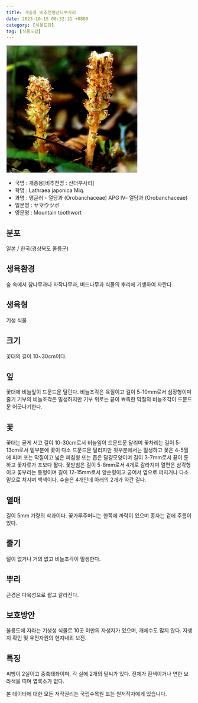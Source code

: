 ```yaml
---
title: 개종용_비추천명산더부사리
date: 2023-10-15 00:32:31 +0800
category: [식물도감]
tag: [식물도감]
---
```




![개종용[비추천명 : 산더부사리]](/assets/img/fileUpload/plants/basic/Scrophulariaceae/Lathraea/9168/1_th2.JPG)
- 국명 : 개종용[비추천명 : 산더부사리]
- 학명 : Lathraea japonica Miq.
- 과명 : 앵글러 - 열당과 (Orobanchaceae) APG Ⅳ- 열당과 (Orobanchaceae)
- 일본명 : ヤマウツボ
- 영문명 : Mountain toothwort


## 분포
일본 / 한국(경상북도 울릉군) 
## 생육환경
숲 속에서 참나무과나 자작나무과, 버드나무과 식물의 뿌리에 기생하여 자란다.
## 생육형
기생 식물
## 크기
꽃대의 길이 10~30cm이다.
## 잎
꽃대에 비늘잎이 드문드문 달린다. 비늘조각은 육질이고 길이 5-10mm로서 심장형이며 줄기 기부의 비늘조각은 밀생하지만 기부 위로는 끝이 뾰족한 막질의 비늘조각이 드문드문 어긋나기한다.
## 꽃
꽃대는 곧게 서고 길이 10-30cm로서 비늘잎이 드문드문 달리며 꽃차례는 길이 5-13cm로서 밑부분에 꽃이 다소 드문드문 달리지만 윗부분에서는 밀생하고 꽃은 4-5월에 피며 포는 막질이고 넓은 피침형 또는 좁은 달걀모양이며 길이 3-7mm로서 끝이 둔하고 꽃자루가 포보다 짧다. 꽃받침은 길이 5-8mm로서 4개로 갈라지며 열편은 삼각형이고 꽃부리는 통형이며 길이 12-15mm로서 양순형이고 굽어서 옆으로 퍼지거나 다소 밑으로 처지며 백색이다. 수술은 4개인데 아래의 2개가 약간 길다.
## 열매
길이 5mm 가량의 삭과이다. 꽃가루주머니는 한쪽에 까락이 있으며 종자는 겉에 주름이 있다.
## 줄기
털이 없거나 거의 없고 비늘조각이 밀생한다.
## 뿌리
근경은 다육성으로 짧고 갈라진다.
## 보호방안
울릉도에 자라는 기생성 식물로 10곳 미만의 자생지가 있으며, 개체수도 많지 않다. 자생지 확인 및 유전자원의 현지내외 보전.
## 특징
씨방이 2실이고 중축태좌이며, 각 실에 2개의 밑씨가 있다. 전체가 흰색이거나 연한 보라색을 띠며 엽록소가 없다.






본 데이터에 대한 모든 저작권리는 국립수목원 또는 원저작자에게 있습니다.
